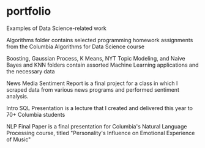 # portfolio
Examples of Data Science-related work

Algorithms folder contains selected programming homework assignments from the Columbia Algorithms for Data Science course

Boosting, Gaussian Process, K Means, NYT Topic Modeling, and Naive Bayes and KNN folders contain assorted Machine Learning applications and the necessary data

News Media Sentiment Report is a final project for a class in which I scraped data from various news programs and performed sentiment analysis.

Intro SQL Presentation is a lecture that I created and delivered this year to 70+ Columbia students

NLP Final Paper is a final presentation for Columbia's Natural Language Processing course, titled "Personality's Influence on Emotional Experience of Music"